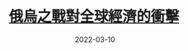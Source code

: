 ---
layout: post
title: <a href='https://www.master-insight.com/%e4%bf%84%e7%83%8f%e4%b9%8b%e6%88%b0%e5%b0%8d%e5%85%a8%e7%90%83%e7%b6%93%e6%bf%9f%e7%9a%84%e8%a1%9d%e6%93%8a/' target="_blank">俄烏之戰對全球經濟的衝擊</a> 
date:  2022-03-10 
description: 烏克蘭總統澤連斯基擅打公關戰，西方領袖看風使舵，順勢制裁俄羅斯，力度之大，以及烏國軍隊和志願軍頑強抵抗，一切都在普京的意料之外。因應戰局發展，下文將聚焦全球經濟中受俄烏衝突影響的幾個範疇，逐一闡釋。
tags: 全球經濟
categories: chinese

---